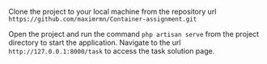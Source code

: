 Clone the project to your local machine from the repository url `https://github.com/maximrmn/Container-assignment.git`

Open the project and run the command `php artisan serve` from the project directory to start the application.
Navigate to the url `http://127.0.0.1:8000/task` to access the task solution page.
